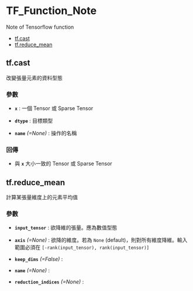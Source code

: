 # TF_Function_Note
Note of Tensorflow function

- [tf.cast](https://github.com/Robin-Huang/TF_Function_Note/new/master?readme=1#tfcastx-dtype-namenone)
- [tf.reduce_mean](https://github.com/Robin-Huang/TF_Function_Note/new/master?readme=1#tfreduce_mean)

## tf.cast
改變張量元素的資料型態
### 參數
- **`x`**
 : 一個 Tensor 或 Sparse Tensor<br>

- **`dtype`**
 : 目標類型<br>

- **`name`** *(=None)*
: 操作的名稱<br>

### 回傳
- 與 **`x`** 大小一致的 Tensor 或 Sparse Tensor<br>

## tf.reduce_mean
計算某張量維度上的元素平均值
### 參數
- **`input_tensor`**
 : 欲降維的張量。應為數值型態 <br>
 
- **`axis`** *(=None)*
 : 欲降的維度。若為 `None` (default)，則對所有維度降維。輸入範圍必須在 `[-rank(input_tensor), rank(input_tensor)]`<br>
 
- **`keep_dims`** *(=False)*
 : <br>
 
- **`name`** *(=None)* 
 : <br>
 
- **`reduction_indices`** *(=None)*
: <br>
